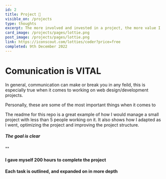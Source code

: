 ```yaml
---
id: 2
title: Project 🤔
visible_on: /projects
type: thoughts
excerpt: The more involved and invested in a project, the more value I can add. I'm not just a developer but a serial entreprenuer who can offer valuable insights into your business/project and save you many headaches and potentially $1,000s per month.
card_image: /projects/pages/lottie.png
post_image: /projects/pages/lottie.png
link: https://iconscout.com/lotties/coder?price=free
completed: 9th December 2022
---
```


# Comunication is VITAL

In general, communication can make or break you in any feild, this is especially true when it comes to working on web design/development projects.

Personally, these are some of the most important things when it comes to 

The readme for this repo is a great example of how I would manage a small project with less than 5 people working on it. It also shows how I adapted as I went, optimizing the project and improving the project structure.

##### The goal is clear

""

#### I gave myself 200 hours to complete the project

#### Each task is outlined, and expanded on in more depth

